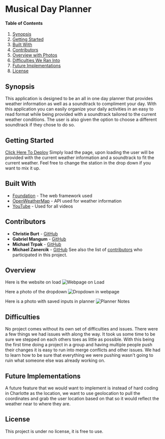 # Musical Day Planner

#### Table of Contents
1. [Synopsis](#Synopsis)
2. [Getting Started](#Getting-Started)
3. [Built With](#Built-With)
4. [Contributors](#Contributors)
5. [Overview with Photos](#Overview)
6. [Difficulties We Ran Into](#Difficulties)
7. [Future Implementations](#Future-Implementations)
8. [License](#License)

## Synopsis 
This application is designed to be an all in one day planner that provides weather information as well as a soundtrack to compliment your day. With this application you can easily organize your daily activities in an easy to read format while being provided with a soundtrack tailored to the current weather conditions. The user is also given the option to choose a different soundtrack if they chose to do so.

## Getting Started
 [Click Here To Deploy](https://mikezanercik.github.io/MusicalDayPlanner/)
Simply load the page, upon loading the user will be provided with the current weather information and a soundtrack to fit the current weather. Feel free to change the station in the drop down if you want to mix it up.

## Built With
* [Foundation](https://foundation.zurb.com/) - The web framework used
* [OpenWeatherMap](https://openweathermap.org/) - API used for weather information
* [YouTube](http://youtube.com) - Used for all videos

## Contributors
* **Christie Burt** - [GitHub](https://github.com/TwoByteKitty)
* **Gabriel Mangum** - [GitHub](https://github.com/GabrielTMangum)
* **Michael Trpak** - [GitHub](https://github.com/mrtrpak)
* **Michael Zanercik** - [GitHub](https://github.com/MikeZanercik)
See also the list of [contributors](https://github.com/MikeZanercik/MusicalDayPlanner) who participated in this project.

## Overview
Here is the website on load
![Webpage on Load](/assets/images/)

Here a photo of the dropdown
![Dropdown in webpage](/assets/images/)

Here is a photo with saved inputs in planner
![Planner Notes](/assets/images/)

## Difficulties
No project comes without its own set of difficulties and issues. There were a few things we had issues with along the way. It took us some time to be sure we stepped on each others toes as little as possible. With this being the first time doing a project in a group and having multiple people push their changes it is easy to run into merge conflicts and other issues. We had to learn how to be sure that everything we were pushing wasn't going to ruin what someone else was already working on. 

## Future Implementations
A future feature that we would want to implement is instead of hard coding in Charlotte as the location, we want to use geolocation to pull the coordinates and grab the user location based on that so it would reflect the weather near to where they are.

## License
This project is under no license, it is free to use.